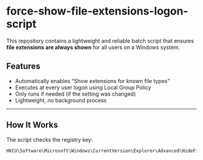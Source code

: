 # force-show-file-extensions-logon-script

This repository contains a lightweight and reliable batch script that ensures **file extensions are always shown** for all users on a Windows system.

## Features

- Automatically enables “Show extensions for known file types”
- Executes at every user logon using Local Group Policy
- Only runs if needed (if the setting was changed)
- Lightweight, no background process

---

## How It Works

The script checks the registry key:

```reg
HKCU\Software\Microsoft\Windows\CurrentVersion\Explorer\Advanced\HideFileExt
